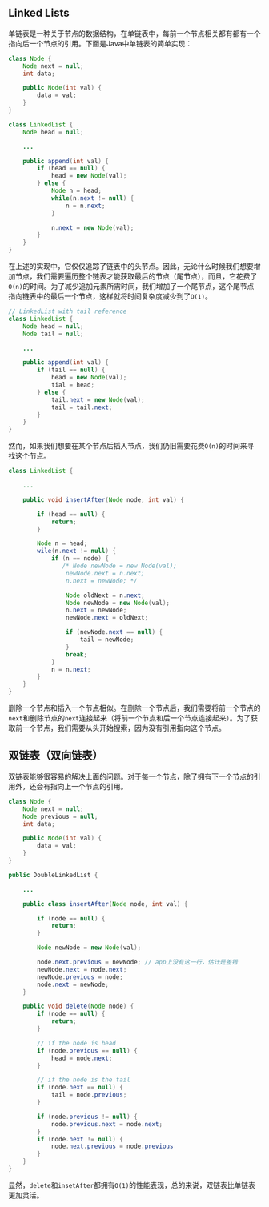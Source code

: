 ## Linked Lists

单链表是一种关于节点的数据结构，在单链表中，每前一个节点相关都有都有一个指向后一个节点的引用。下面是Java中单链表的简单实现：

```java
class Node {
    Node next = null;
    int data;

    public Node(int val) {
        data = val;
    }
}

class LinkedList {
    Node head = null;

    ...

    public append(int val) {
        if (head == null) {
            head = new Node(val);    
        } else {
            Node n = head;
            while(n.next != null) {
                n = n.next; 
            } 

            n.next = new Node(val);
        }
    }
}
``` 

在上述的实现中，它仅仅追踪了链表中的头节点。因此，无论什么时候我们想要增加节点，我们需要遍历整个链表才能获取最后的节点（尾节点），而且，它花费了`O(n)`的时间。为了减少追加元素所需时间，我们增加了一个尾节点，这个尾节点指向链表中的最后一个节点，这样就将时间复杂度减少到了`O(1)`。

```java
// LinkedList with tail reference
class LinkedList {
    Node head = null;
    Node tail = null;

    ...

    public append(int val) {
        if (tail == null) {
            head = new Node(val);
            tial = head;
        } else {
            tail.next = new Node(val); 
            tail = tail.next;
        }
    }
}
```

然而，如果我们想要在某个节点后插入节点，我们仍旧需要花费`O(n)`的时间来寻找这个节点。

```java
class LinkedList {

    ...

    public void insertAfter(Node node, int val) {

        if (head == null) {
            return;
        }

        Node n = head;
        wile(n.next != null) {
            if (n == node) {
               /* Node newNode = new Node(val);
                newNode.next = n.next;
                n.next = newNode; */

                Node oldNext = n.next;
                Node newNode = new Node(val);
                n.next = newNode;
                newNode.next = oldNext;

                if (newNode.next == null) {
                    tail = newNode;
                }
                break;
            }
            n = n.next;
        }
    } 
}
```

删除一个节点和插入一个节点相似。在删除一个节点后，我们需要将前一个节点的`next`和删除节点的`next`连接起来（将前一个节点和后一个节点连接起来）。为了获取前一个节点，我们需要从头开始搜索，因为没有引用指向这个节点。

## 双链表（双向链表）

双链表能够很容易的解决上面的问题。对于每一个节点，除了拥有下一个节点的引用外，还会有指向上一个节点的引用。

```java
class Node {
    Node next = null;
    Node previous = null; 
    int data;

    public Node(int val) {
        data = val;
    }
}

public DoubleLinkedList {

    ...

    public class insertAfter(Node node, int val) {

        if (node == null) {
            return;
        }

        Node newNode = new Node(val);

        node.next.previous = newNode; // app上没有这一行，估计是差错
        newNode.next = node.next;
        newNode.previous = node;
        node.next = newNode;
    }

    public void delete(Node node) {
        if (node == null) {
            return;
        }

        // if the node is head 
        if (node.previous == null) {
            head = node.next;
        }

        // if the node is the tail
        if (node.next == null) {
            tail = node.previous;
        }

        if (node.previous != null) {
            node.previous.next = node.next;
        }
        if (node.next != null) {
            node.next.previous = node.previous
        }
    }
}
```

显然，`delete`和`insetAfter`都拥有`O(1)`的性能表现，总的来说，双链表比单链表更加灵活。
